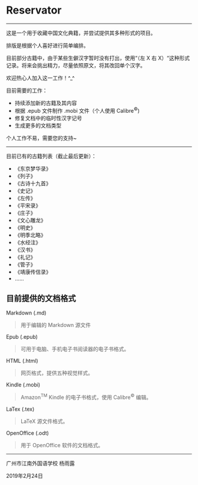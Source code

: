 # Reservator

---

这是一个用于收藏中国文化典籍，并尝试提供其多种形式的项目。

排版是根据个人喜好进行简单编排。

目前部分古籍中，由于某些生僻汉字暂时没有打出，使用“（左 X 右 X）“这种形式记录。将来会挑出精力，尽量依照原文，将其改回单个汉字。

欢迎热心人加入这一工作！^_^

目前需要的工作：

- 持续添加新的古籍及其内容
- 根据 .epub 文件制作 .mobi 文件（个人使用  Calibre<sup>&copy;</sup>)
- 修复文档中的临时性汉字记号
- 生成更多的文档类型

个人工作不易，需要您的支持~

---

目前已有的古籍列表（截止最后更新）：

- 《东京梦华录》
- 《列子》
- 《古诗十九首》
- 《史记》
- 《左传》
- 《平宋录》
- 《庄子》
- 《文心雕龙》
- 《明史》
- 《明季北略》
- 《水经注》
- 《汉书》
- 《礼记》
- 《管子》
- 《靖康传信录》
- ……



## 目前提供的文档格式

Markdown (.md)

> 用于编辑的 Markdown 源文件

Epub (.epub)

> 可用于电脑、手机电子书阅读器的电子书格式。

HTML (.html) 

> 网页格式，提供五种视觉样式。

Kindle (.mobi) 

> Amazon<sup>TM</sup>  Kindle 的电子书格式，使用 Calibre<sup>&copy;</sup> 编辑。

LaTex (.tex)

> LaTeX 源文件格式。

OpenOffice (.odt)

> 用于 OpenOffice 软件的文档格式。





---

广州市江南外国语学校 杨雨露

2019年2月24日